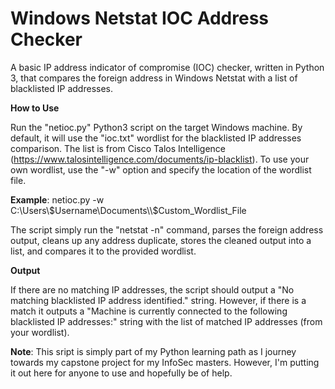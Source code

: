 # Windows Netstat IOC Address Checker
A basic IP address indicator of compromise (IOC) checker, written in Python 3, that compares the foreign address in Windows Netstat with a list of blacklisted IP addresses.

**How to Use**

Run the "netioc.py" Python3 script on the target Windows machine. By default, it will use the "ioc.txt" wordlist for the blacklisted IP addresses comparison. The list is from Cisco Talos Intelligence (https://www.talosintelligence.com/documents/ip-blacklist). 
To use your own wordlist, use the "-w" option and specify the location of the wordlist file. 

**Example**:
netioc.py -w C:\Users\\$Username\Documents\\$Custom_Wordlist_File

The script simply run the "netstat -n" command, parses the foreign address output, cleans up any address duplicate, stores the cleaned output into a list, and compares it to the provided wordlist.

**Output**

If there are no matching IP addresses, the script should output a "No matching blacklisted IP address identified." string. However, if there is a match it outputs a "Machine is currently connected to the following blacklisted IP addresses:" string with the list of matched IP addresses (from your wordlist).

**Note**: This sript is simply part of my Python learning path as I journey towards my capstone project for my InfoSec masters. However, I'm putting it out here for anyone to use and hopefully be of help.
